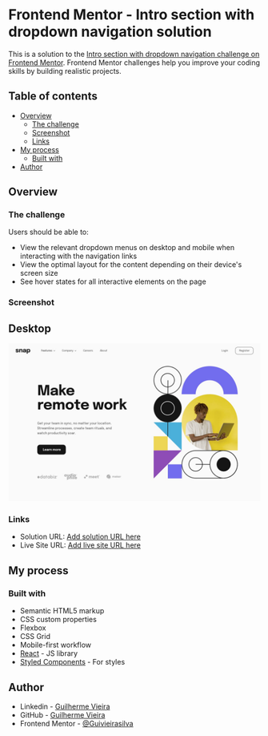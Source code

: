# Frontend Mentor - Intro section with dropdown navigation solution

This is a solution to the [Intro section with dropdown navigation challenge on Frontend Mentor](https://www.frontendmentor.io/challenges/intro-section-with-dropdown-navigation-ryaPetHE5). Frontend Mentor challenges help you improve your coding skills by building realistic projects. 

## Table of contents

- [Overview](#overview)
  - [The challenge](#the-challenge)
  - [Screenshot](#screenshot)
  - [Links](#links)
- [My process](#my-process)
  - [Built with](#built-with)
- [Author](#author)


## Overview

### The challenge

Users should be able to:

- View the relevant dropdown menus on desktop and mobile when interacting with the navigation links
- View the optimal layout for the content depending on their device's screen size
- See hover states for all interactive elements on the page

### Screenshot

## Desktop

![](./design/desktop-design.jpg)

### Links

- Solution URL: [Add solution URL here](https://github.com/Guivieirasilva/landingPage-FrondendMentor.io)
- Live Site URL: [Add live site URL here](https://make-remote-work.netlify.app/)

## My process

### Built with

- Semantic HTML5 markup
- CSS custom properties
- Flexbox
- CSS Grid
- Mobile-first workflow
- [React](https://reactjs.org/) - JS library
- [Styled Components](https://styled-components.com/) - For styles


## Author

- Linkedin - [Guilherme Vieira](https://www.twitter.com/yourusernamehttps://www.linkedin.com/in/guilherme-vieira-silva/)
- GitHub - [Guilherme Vieira](https://www.your-site.com)
- Frontend Mentor - [@Guivieirasilva](https://www.frontendmentor.io/profile/Guivieirasilva)





